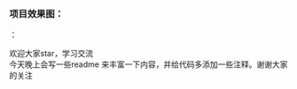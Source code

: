 ### 项目效果图：
：[](https://github.com/HappyBirdwe/newsDance/tree/master/%E5%BE%AE%E5%8D%9A%E9%B2%9C%E7%9F%A5_spec)

欢迎大家star，学习交流<br>
今天晚上会写一些readme 来丰富一下内容，并给代码多添加一些注释。谢谢大家的关注

